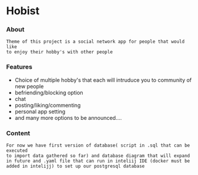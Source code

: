 # Hobist

### About
    Theme of this project is a social network app for people that would like
    to enjoy their hobby's with other people

### Features
   * Choice of multiple hobby's that each will intruduce you to community of new people
   * befriending/blocking option
   * chat
   * posting/liking/commenting
   * personal app setting
   * and many more options to be announced....

### Content
    For now we have first version of database( script in .sql that can be executed
    to import data gathered so far) and database diagram that will expand
    in future and .yaml file that can run in inteliij IDE (docker must be
    added in intelijj) to set up our postgresql database


